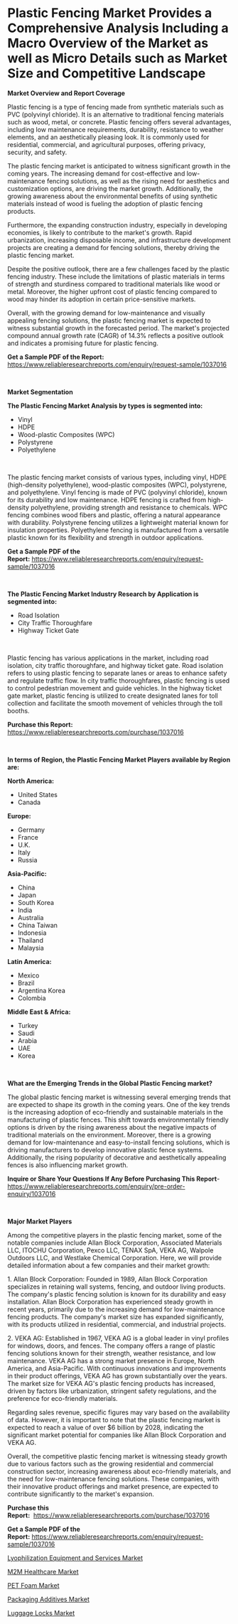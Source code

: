 <p><h1>Plastic Fencing Market Provides a Comprehensive Analysis Including a Macro Overview of the Market as well as Micro Details such as Market Size and Competitive Landscape</h1></p><p><strong>Market Overview and Report Coverage</strong></p>
<p><p>Plastic fencing is a type of fencing made from synthetic materials such as PVC (polyvinyl chloride). It is an alternative to traditional fencing materials such as wood, metal, or concrete. Plastic fencing offers several advantages, including low maintenance requirements, durability, resistance to weather elements, and an aesthetically pleasing look. It is commonly used for residential, commercial, and agricultural purposes, offering privacy, security, and safety.</p><p>The plastic fencing market is anticipated to witness significant growth in the coming years. The increasing demand for cost-effective and low-maintenance fencing solutions, as well as the rising need for aesthetics and customization options, are driving the market growth. Additionally, the growing awareness about the environmental benefits of using synthetic materials instead of wood is fueling the adoption of plastic fencing products.</p><p>Furthermore, the expanding construction industry, especially in developing economies, is likely to contribute to the market's growth. Rapid urbanization, increasing disposable income, and infrastructure development projects are creating a demand for fencing solutions, thereby driving the plastic fencing market.</p><p>Despite the positive outlook, there are a few challenges faced by the plastic fencing industry. These include the limitations of plastic materials in terms of strength and sturdiness compared to traditional materials like wood or metal. Moreover, the higher upfront cost of plastic fencing compared to wood may hinder its adoption in certain price-sensitive markets.</p><p>Overall, with the growing demand for low-maintenance and visually appealing fencing solutions, the plastic fencing market is expected to witness substantial growth in the forecasted period. The market's projected compound annual growth rate (CAGR) of 14.3% reflects a positive outlook and indicates a promising future for plastic fencing.</p></p>
<p><strong>Get a Sample PDF of the Report:</strong> <a href="https://www.reliableresearchreports.com/enquiry/request-sample/1037016">https://www.reliableresearchreports.com/enquiry/request-sample/1037016</a></p>
<p>&nbsp;</p>
<p><strong>Market Segmentation</strong></p>
<p><strong>The Plastic Fencing Market Analysis by types is segmented into:</strong></p>
<p><ul><li>Vinyl</li><li>HDPE</li><li>Wood-plastic Composites (WPC)</li><li>Polystyrene</li><li>Polyethylene</li></ul></p>
<p>&nbsp;</p>
<p><p>The plastic fencing market consists of various types, including vinyl, HDPE (high-density polyethylene), wood-plastic composites (WPC), polystyrene, and polyethylene. Vinyl fencing is made of PVC (polyvinyl chloride), known for its durability and low maintenance. HDPE fencing is crafted from high-density polyethylene, providing strength and resistance to chemicals. WPC fencing combines wood fibers and plastic, offering a natural appearance with durability. Polystyrene fencing utilizes a lightweight material known for insulation properties. Polyethylene fencing is manufactured from a versatile plastic known for its flexibility and strength in outdoor applications.</p></p>
<p><strong>Get a Sample PDF of the Report:</strong>&nbsp;<a href="https://www.reliableresearchreports.com/enquiry/request-sample/1037016">https://www.reliableresearchreports.com/enquiry/request-sample/1037016</a></p>
<p>&nbsp;</p>
<p><strong>The Plastic Fencing Market Industry Research by Application is segmented into:</strong></p>
<p><ul><li>Road Isolation</li><li>City Traffic Thoroughfare</li><li>Highway Ticket Gate</li></ul></p>
<p>&nbsp;</p>
<p><p>Plastic fencing has various applications in the market, including road isolation, city traffic thoroughfare, and highway ticket gate. Road isolation refers to using plastic fencing to separate lanes or areas to enhance safety and regulate traffic flow. In city traffic thoroughfares, plastic fencing is used to control pedestrian movement and guide vehicles. In the highway ticket gate market, plastic fencing is utilized to create designated lanes for toll collection and facilitate the smooth movement of vehicles through the toll booths.</p></p>
<p><strong>Purchase this Report:</strong>&nbsp; <a href="https://www.reliableresearchreports.com/purchase/1037016">https://www.reliableresearchreports.com/purchase/1037016</a></p>
<p>&nbsp;</p>
<p><strong>In terms of Region, the Plastic Fencing Market Players available by Region are:</strong></p>
<p>
    <p> <strong> North America: </strong>
        <ul>
            <li>United States</li>
            <li>Canada</li>
        </ul>
        </p> 
    <p> <strong> Europe: </strong>
        <ul>
            <li>Germany</li>
            <li>France</li>
            <li>U.K.</li>
            <li>Italy</li>
            <li>Russia</li>
        </ul>
        </p> 
    <p> <strong> Asia-Pacific: </strong>
        <ul>
            <li>China</li>
            <li>Japan</li>
            <li>South Korea</li>
            <li>India</li>
            <li>Australia</li>
            <li>China Taiwan</li>
            <li>Indonesia</li>
            <li>Thailand</li>
            <li>Malaysia</li>
        </ul>
        </p> 
    <p> <strong> Latin America: </strong>
        <ul>
            <li>Mexico</li>
            <li>Brazil</li>
            <li>Argentina Korea</li>
            <li>Colombia</li>
        </ul>
        </p> 
    <p> <strong> Middle East & Africa: </strong>
        <ul>
            <li>Turkey</li>
            <li>Saudi</li>
            <li>Arabia</li>
            <li>UAE</li>
            <li>Korea</li>
        </ul>
    </p>
    </p>
<p>&nbsp;</p>
<p><strong>What are the Emerging Trends in the Global Plastic Fencing market?</strong></p>
<p><p>The global plastic fencing market is witnessing several emerging trends that are expected to shape its growth in the coming years. One of the key trends is the increasing adoption of eco-friendly and sustainable materials in the manufacturing of plastic fences. This shift towards environmentally friendly options is driven by the rising awareness about the negative impacts of traditional materials on the environment. Moreover, there is a growing demand for low-maintenance and easy-to-install fencing solutions, which is driving manufacturers to develop innovative plastic fence systems. Additionally, the rising popularity of decorative and aesthetically appealing fences is also influencing market growth.</p></p>
<p><strong>Inquire or Share Your Questions If Any Before Purchasing This Report</strong>- <a href="https://www.reliableresearchreports.com/enquiry/pre-order-enquiry/1037016">https://www.reliableresearchreports.com/enquiry/pre-order-enquiry/1037016</a></p>
<p>&nbsp;</p>
<p><strong>Major Market Players</strong></p>
<p><p>Among the competitive players in the plastic fencing market, some of the notable companies include Allan Block Corporation, Associated Materials LLC, ITOCHU Corporation, Pexco LLC, TENAX SpA, VEKA AG, Walpole Outdoors LLC, and Westlake Chemical Corporation. Here, we will provide detailed information about a few companies and their market growth:</p><p>1. Allan Block Corporation: Founded in 1989, Allan Block Corporation specializes in retaining wall systems, fencing, and outdoor living products. The company's plastic fencing solution is known for its durability and easy installation. Allan Block Corporation has experienced steady growth in recent years, primarily due to the increasing demand for low-maintenance fencing products. The company's market size has expanded significantly, with its products utilized in residential, commercial, and industrial projects.</p><p>2. VEKA AG: Established in 1967, VEKA AG is a global leader in vinyl profiles for windows, doors, and fences. The company offers a range of plastic fencing solutions known for their strength, weather resistance, and low maintenance. VEKA AG has a strong market presence in Europe, North America, and Asia-Pacific. With continuous innovations and improvements in their product offerings, VEKA AG has grown substantially over the years. The market size for VEKA AG's plastic fencing products has increased, driven by factors like urbanization, stringent safety regulations, and the preference for eco-friendly materials.</p><p>Regarding sales revenue, specific figures may vary based on the availability of data. However, it is important to note that the plastic fencing market is expected to reach a value of over $6 billion by 2028, indicating the significant market potential for companies like Allan Block Corporation and VEKA AG. </p><p>Overall, the competitive plastic fencing market is witnessing steady growth due to various factors such as the growing residential and commercial construction sector, increasing awareness about eco-friendly materials, and the need for low-maintenance fencing solutions. These companies, with their innovative product offerings and market presence, are expected to contribute significantly to the market's expansion.</p></p>
<p><strong>Purchase this Report:</strong>&nbsp;&nbsp;<a href="https://www.reliableresearchreports.com/purchase/1037016">https://www.reliableresearchreports.com/purchase/1037016</a></p>
<p></p>
<p><strong>Get a Sample PDF of the Report:</strong>&nbsp;<a href="https://www.reliableresearchreports.com/enquiry/request-sample/1037016">https://www.reliableresearchreports.com/enquiry/request-sample/1037016</a></p>
<p><p><a href="https://medium.com/@kaceyrath/lyophilization-equipment-and-services-market-analysis-its-cagr-market-segmentation-and-global-6377ded59c63">Lyophilization Equipment and Services Market</a></p><p><a href="https://medium.com/@besaagolli28/m2m-healthcare-market-insights-into-market-cagr-market-trends-and-growth-strategies-0c676d31e259">M2M Healthcare Market</a></p><p><a href="https://github.com/maliyahmorrow6654/Market-Research-Report-List-1/blob/main/pet-foam-market.md">PET Foam Market</a></p><p><a href="https://github.com/deliacustodio40/Market-Research-Report-List-1/blob/main/packaging-additives-market.md">Packaging Additives Market</a></p><p><a href="https://medium.com/@theomorar2000/luggage-locks-market-insight-market-trends-growth-forecasted-from-2023-to-2030-d4edb30b2ce3">Luggage Locks Market</a></p></p>